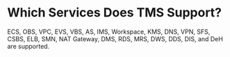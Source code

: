 # Which Services Does TMS Support?<a name="EN-US_TOPIC_0141727117"></a>

ECS, OBS, VPC, EVS, VBS, AS, IMS, Workspace, KMS, DNS, VPN, SFS, CSBS, ELB, SMN, NAT Gateway, DMS, RDS, MRS, DWS, DDS, DIS, and DeH are supported.

